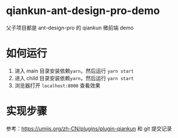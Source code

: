 # qiankun-ant-design-pro-demo

父子项目都是 ant-design-pro 的 qiankun 微前端 demo

# 如何运行

1. 进入 main 目录安装依赖`yarn`，然后运行 `yarn start`
2. 进入 child 目录安装依赖`yarn`，然后运行 `yarn start`
3. 浏览器打开 `localhost:8000` 查看效果

# 实现步骤

参考：https://umijs.org/zh-CN/plugins/plugin-qiankun 和 git 提交记录
